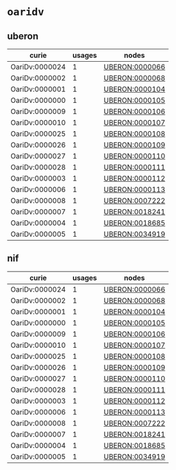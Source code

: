 # `oaridv`

## uberon

| curie          |   usages | nodes                                                           |
|----------------|----------|-----------------------------------------------------------------|
| OariDv:0000024 |        1 | [UBERON:0000066](http://purl.obolibrary.org/obo/UBERON_0000066) |
| OariDv:0000002 |        1 | [UBERON:0000068](http://purl.obolibrary.org/obo/UBERON_0000068) |
| OariDv:0000001 |        1 | [UBERON:0000104](http://purl.obolibrary.org/obo/UBERON_0000104) |
| OariDv:0000000 |        1 | [UBERON:0000105](http://purl.obolibrary.org/obo/UBERON_0000105) |
| OariDv:0000009 |        1 | [UBERON:0000106](http://purl.obolibrary.org/obo/UBERON_0000106) |
| OariDv:0000010 |        1 | [UBERON:0000107](http://purl.obolibrary.org/obo/UBERON_0000107) |
| OariDv:0000025 |        1 | [UBERON:0000108](http://purl.obolibrary.org/obo/UBERON_0000108) |
| OariDv:0000026 |        1 | [UBERON:0000109](http://purl.obolibrary.org/obo/UBERON_0000109) |
| OariDv:0000027 |        1 | [UBERON:0000110](http://purl.obolibrary.org/obo/UBERON_0000110) |
| OariDv:0000028 |        1 | [UBERON:0000111](http://purl.obolibrary.org/obo/UBERON_0000111) |
| OariDv:0000003 |        1 | [UBERON:0000112](http://purl.obolibrary.org/obo/UBERON_0000112) |
| OariDv:0000006 |        1 | [UBERON:0000113](http://purl.obolibrary.org/obo/UBERON_0000113) |
| OariDv:0000008 |        1 | [UBERON:0007222](http://purl.obolibrary.org/obo/UBERON_0007222) |
| OariDv:0000007 |        1 | [UBERON:0018241](http://purl.obolibrary.org/obo/UBERON_0018241) |
| OariDv:0000004 |        1 | [UBERON:0018685](http://purl.obolibrary.org/obo/UBERON_0018685) |
| OariDv:0000005 |        1 | [UBERON:0034919](http://purl.obolibrary.org/obo/UBERON_0034919) |

## nif

| curie          |   usages | nodes                                                           |
|----------------|----------|-----------------------------------------------------------------|
| OariDv:0000024 |        1 | [UBERON:0000066](http://purl.obolibrary.org/obo/UBERON_0000066) |
| OariDv:0000002 |        1 | [UBERON:0000068](http://purl.obolibrary.org/obo/UBERON_0000068) |
| OariDv:0000001 |        1 | [UBERON:0000104](http://purl.obolibrary.org/obo/UBERON_0000104) |
| OariDv:0000000 |        1 | [UBERON:0000105](http://purl.obolibrary.org/obo/UBERON_0000105) |
| OariDv:0000009 |        1 | [UBERON:0000106](http://purl.obolibrary.org/obo/UBERON_0000106) |
| OariDv:0000010 |        1 | [UBERON:0000107](http://purl.obolibrary.org/obo/UBERON_0000107) |
| OariDv:0000025 |        1 | [UBERON:0000108](http://purl.obolibrary.org/obo/UBERON_0000108) |
| OariDv:0000026 |        1 | [UBERON:0000109](http://purl.obolibrary.org/obo/UBERON_0000109) |
| OariDv:0000027 |        1 | [UBERON:0000110](http://purl.obolibrary.org/obo/UBERON_0000110) |
| OariDv:0000028 |        1 | [UBERON:0000111](http://purl.obolibrary.org/obo/UBERON_0000111) |
| OariDv:0000003 |        1 | [UBERON:0000112](http://purl.obolibrary.org/obo/UBERON_0000112) |
| OariDv:0000006 |        1 | [UBERON:0000113](http://purl.obolibrary.org/obo/UBERON_0000113) |
| OariDv:0000008 |        1 | [UBERON:0007222](http://purl.obolibrary.org/obo/UBERON_0007222) |
| OariDv:0000007 |        1 | [UBERON:0018241](http://purl.obolibrary.org/obo/UBERON_0018241) |
| OariDv:0000004 |        1 | [UBERON:0018685](http://purl.obolibrary.org/obo/UBERON_0018685) |
| OariDv:0000005 |        1 | [UBERON:0034919](http://purl.obolibrary.org/obo/UBERON_0034919) |

